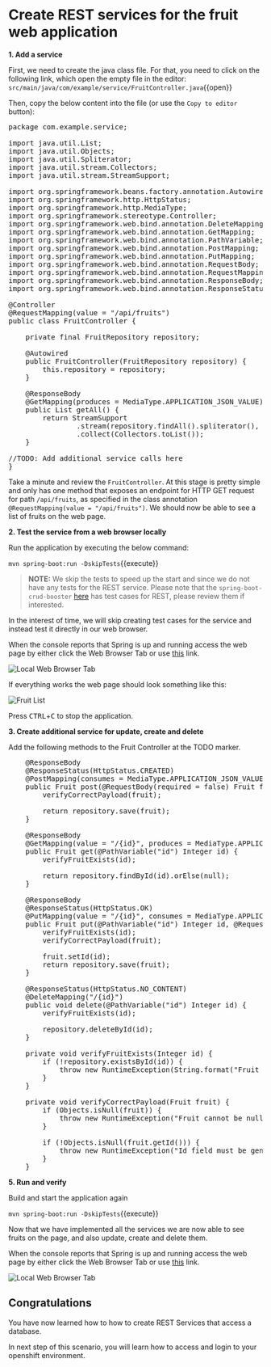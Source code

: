 # Create REST services for the fruit web application


**1. Add a service**

First, we need to create the java class file. For that, you need to click on the following link, which open the empty file in the editor: ``src/main/java/com/example/service/FruitController.java``{{open}}

Then, copy the below content into the file (or use the `Copy to editor` button):

<pre class="file" data-filename="src/main/java/com/example/service/FruitController.java" data-target="replace">
package com.example.service;

import java.util.List;
import java.util.Objects;
import java.util.Spliterator;
import java.util.stream.Collectors;
import java.util.stream.StreamSupport;

import org.springframework.beans.factory.annotation.Autowired;
import org.springframework.http.HttpStatus;
import org.springframework.http.MediaType;
import org.springframework.stereotype.Controller;
import org.springframework.web.bind.annotation.DeleteMapping;
import org.springframework.web.bind.annotation.GetMapping;
import org.springframework.web.bind.annotation.PathVariable;
import org.springframework.web.bind.annotation.PostMapping;
import org.springframework.web.bind.annotation.PutMapping;
import org.springframework.web.bind.annotation.RequestBody;
import org.springframework.web.bind.annotation.RequestMapping;
import org.springframework.web.bind.annotation.ResponseBody;
import org.springframework.web.bind.annotation.ResponseStatus;

@Controller
@RequestMapping(value = "/api/fruits")
public class FruitController {

    private final FruitRepository repository;

    @Autowired
    public FruitController(FruitRepository repository) {
        this.repository = repository;
    }

    @ResponseBody
    @GetMapping(produces = MediaType.APPLICATION_JSON_VALUE)
    public List<Fruit> getAll() {
        return StreamSupport
                .stream(repository.findAll().spliterator(), false)
                .collect(Collectors.toList());
    }

//TODO: Add additional service calls here
}
</pre>

Take a minute and review the `FruitController`. At this stage is pretty simple and only has one method that exposes an endpoint for HTTP GET request for path `/api/fruits`, as specified in the class annotation `@RequestMapping(value = "/api/fruits")`. We should now be able to see a list of fruits on the web page.

**2. Test the service from a web browser locally**

Run the application by executing the below command:

``mvn spring-boot:run -DskipTests``{{execute}}

>**NOTE:** We skip the tests to speed up the start and since we do not have any tests for the REST service. Please note that the `spring-boot-crud-booster` [here](https://github.com/snowdrop/spring-boot-crud-booster) has test cases for REST, please review them if interested.

In the interest of time, we will skip creating test cases for the service and instead test it directly in our web browser.

When the console reports that Spring is up and running access the web page by either click the Web Browser Tab or use [this](https://[[HOST_SUBDOMAIN]]-8080-[[KATACODA_HOST]].environments.katacoda.com/) link.

![Local Web Browser Tab](/openshift/assets/middleware/rhoar-getting-started-spring/web-browser-tab.png)

If everything works the web page should look something like this:

![Fruit List](/openshift/assets/middleware/rhoar-getting-started-spring/fruit-list.png)

Press <kbd>CTRL</kbd>+<kbd>C</kbd> to stop the application.

**3. Create additional service for update, create and delete**

Add the following methods to the Fruit Controller at the TODO marker.

<pre class="file" data-filename="src/main/java/com/example/service/FruitController.java" data-target="insert" data-marker="//TODO: Add additional service calls here">
    @ResponseBody
    @ResponseStatus(HttpStatus.CREATED)
    @PostMapping(consumes = MediaType.APPLICATION_JSON_VALUE, produces = MediaType.APPLICATION_JSON_VALUE)
    public Fruit post(@RequestBody(required = false) Fruit fruit) {
        verifyCorrectPayload(fruit);

        return repository.save(fruit);
    }

    @ResponseBody
    @GetMapping(value = "/{id}", produces = MediaType.APPLICATION_JSON_VALUE)
    public Fruit get(@PathVariable("id") Integer id) {
        verifyFruitExists(id);

        return repository.findById(id).orElse(null);
    }

    @ResponseBody
    @ResponseStatus(HttpStatus.OK)
    @PutMapping(value = "/{id}", consumes = MediaType.APPLICATION_JSON_VALUE, produces = MediaType.APPLICATION_JSON_VALUE)
    public Fruit put(@PathVariable("id") Integer id, @RequestBody(required = false) Fruit fruit) {
        verifyFruitExists(id);
        verifyCorrectPayload(fruit);

        fruit.setId(id);
        return repository.save(fruit);
    }

    @ResponseStatus(HttpStatus.NO_CONTENT)
    @DeleteMapping("/{id}")
    public void delete(@PathVariable("id") Integer id) {
        verifyFruitExists(id);

        repository.deleteById(id);
    }

    private void verifyFruitExists(Integer id) {
        if (!repository.existsById(id)) {
            throw new RuntimeException(String.format("Fruit with id=%d was not found", id));
        }
    }

    private void verifyCorrectPayload(Fruit fruit) {
        if (Objects.isNull(fruit)) {
            throw new RuntimeException("Fruit cannot be null");
        }

        if (!Objects.isNull(fruit.getId())) {
            throw new RuntimeException("Id field must be generated");
        }
    }
</pre>


**5. Run and verify**

Build and start the application again

``mvn spring-boot:run -DskipTests``{{execute}}

Now that we have implemented all the services we are now able to see fruits on the page, and also update, create and delete them.

When the console reports that Spring is up and running access the web page by either click the Web Browser Tab or use [this](https://[[HOST_SUBDOMAIN]]-8080-[[KATACODA_HOST]].environments.katacoda.com/) link.

![Local Web Browser Tab](/openshift/assets/middleware/rhoar-getting-started-spring/web-browser-tab.png)

## Congratulations

You have now learned how to how to create REST Services that access a database.

In next step of this scenario, you will learn how to access and login to your openshift environment.
